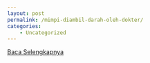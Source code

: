 ```yaml
---
layout: post
permalink: /mimpi-diambil-darah-oleh-dokter/
categories:
    - Uncategorized
---
```


[Baca Selengkapnya](/08)